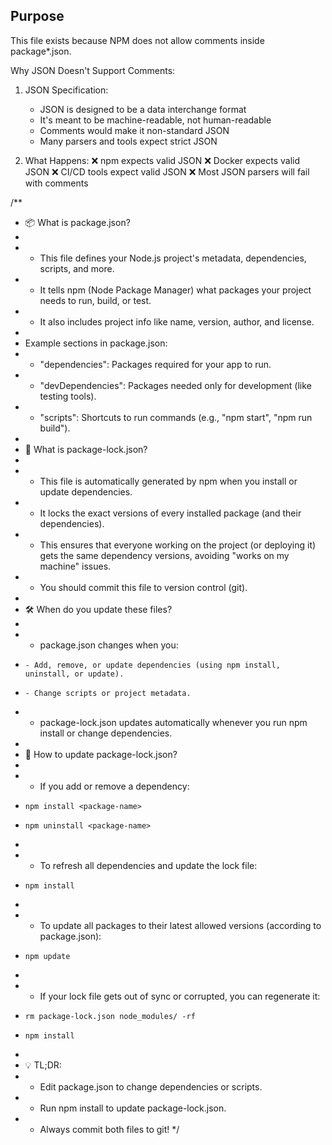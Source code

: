 ## Purpose
This file exists because NPM does not allow comments inside package*.json.

Why JSON Doesn't Support Comments:
1. JSON Specification:
    - JSON is designed to be a data interchange format
    - It's meant to be machine-readable, not human-readable
    - Comments would make it non-standard JSON
    - Many parsers and tools expect strict JSON

2. What Happens:
    ❌ npm expects valid JSON
    ❌ Docker expects valid JSON
    ❌ CI/CD tools expect valid JSON
    ❌ Most JSON parsers will fail with comments

/**
 * 📦 What is package.json?
 * 
 * - This file defines your Node.js project's metadata, dependencies, scripts, and more.
 * - It tells npm (Node Package Manager) what packages your project needs to run, build, or test.
 * - It also includes project info like name, version, author, and license.
 * 
 * Example sections in package.json:
 *   - "dependencies": Packages required for your app to run.
 *   - "devDependencies": Packages needed only for development (like testing tools).
 *   - "scripts": Shortcuts to run commands (e.g., "npm start", "npm run build").
 * 
 * 📑 What is package-lock.json?
 * 
 * - This file is automatically generated by npm when you install or update dependencies.
 * - It locks the exact versions of every installed package (and their dependencies).
 * - This ensures that everyone working on the project (or deploying it) gets the same dependency versions, avoiding "works on my machine" issues.
 * - You should commit this file to version control (git).
 * 
 * 🛠️ When do you update these files?
 * 
 * - package.json changes when you:
 *     - Add, remove, or update dependencies (using npm install, uninstall, or update).
 *     - Change scripts or project metadata.
 * - package-lock.json updates automatically whenever you run npm install or change dependencies.
 * 
 * 🔄 How to update package-lock.json?
 * 
 * - If you add or remove a dependency:
 *     npm install <package-name>
 *     npm uninstall <package-name>
 * 
 * - To refresh all dependencies and update the lock file:
 *     npm install
 * 
 * - To update all packages to their latest allowed versions (according to package.json):
 *     npm update
 * 
 * - If your lock file gets out of sync or corrupted, you can regenerate it:
 *     rm package-lock.json node_modules/ -rf
 *     npm install
 * 
 * 💡 TL;DR:
 * - Edit package.json to change dependencies or scripts.
 * - Run npm install to update package-lock.json.
 * - Always commit both files to git!
 */


